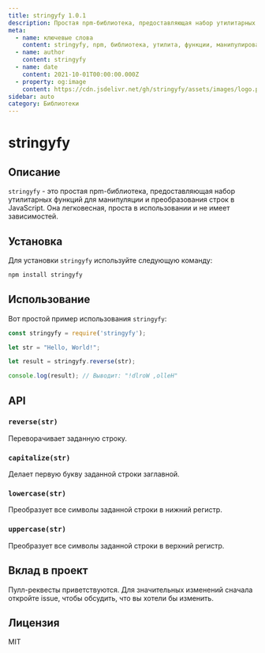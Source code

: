 ```yaml
---
title: stringyfy 1.0.1
description: Простая npm-библиотека, предоставляющая набор утилитарных функций для манипуляции и преобразования строк в JavaScript.
meta:
  - name: ключевые слова
    content: stringyfy, npm, библиотека, утилита, функции, манипулировать, преобразовывать, строки, JavaScript
  - name: author
    content: stringyfy
  - name: date
    content: 2021-10-01T00:00:00.000Z
  - property: og:image
    content: https://cdn.jsdelivr.net/gh/stringyfy/assets/images/logo.png
sidebar: auto
category: Библиотеки
---
```


# stringyfy

## Описание

`stringyfy` - это простая npm-библиотека, предоставляющая набор утилитарных функций для манипуляции и преобразования строк в JavaScript. Она легковесная, проста в использовании и не имеет зависимостей.

## Установка

Для установки `stringyfy` используйте следующую команду:

```bash
npm install stringyfy
```

## Использование

Вот простой пример использования `stringyfy`:

```javascript
const stringyfy = require('stringyfy');

let str = "Hello, World!";

let result = stringyfy.reverse(str);

console.log(result); // Выводит: "!dlroW ,olleH"
```

## API

### `reverse(str)`

Переворачивает заданную строку.

### `capitalize(str)`

Делает первую букву заданной строки заглавной.

### `lowercase(str)`

Преобразует все символы заданной строки в нижний регистр.

### `uppercase(str)`

Преобразует все символы заданной строки в верхний регистр.

## Вклад в проект

Пулл-реквесты приветствуются. Для значительных изменений сначала откройте issue, чтобы обсудить, что вы хотели бы изменить.

## Лицензия

MIT
